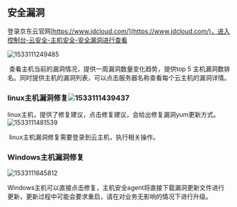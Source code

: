 ## 安全漏洞

登录京东云官网[https://www.jdcloud.com/](https://www.jdcloud.com/)，进入控制台-云安全-主机安全-安全漏洞进行查看

![1533111249485](C:\Users\ZHANGZ~1\AppData\Local\Temp\1533111249485.png)

​       查看主机当前的漏洞情况，提供一周漏洞数量变化趋势，提供top 5 主机漏洞数排名。同时提供主机的漏洞列表，可以点击服务器名称查看每个云主机的漏洞详情。

### 	linux主机漏洞修复![1533111439437](C:\Users\ZHANGZ~1\AppData\Local\Temp\1533111439437.png)

​	linux主机，提供了修复建议，点击修复建议，会给出修复漏洞yum更新方式。![1533111481539](C:\Users\ZHANGZ~1\AppData\Local\Temp\1533111481539.png)

​	linux主机漏洞修复需要登录到云主机，执行相关操作。

### Windows主机漏洞修复

![1533111645812](C:\Users\ZHANGZ~1\AppData\Local\Temp\1533111645812.png)

​	Windows主机可以直接点击修复，主机安全agent将直接下载漏洞更新文件进行更新，更新过程中可能会要求重启，请在对业务无影响的情况下进行升级。